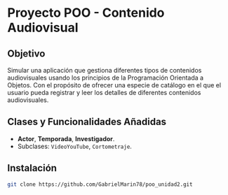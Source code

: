 # Proyecto POO - Contenido Audiovisual

## Objetivo
Simular una aplicación que gestiona diferentes tipos de contenidos audiovisuales usando los principios de la Programación Orientada a Objetos. Con el propósito de ofrecer una especie de catálogo en el que el usuario pueda registrar y leer los detalles de diferentes contenidos audiovisuales.

## Clases y Funcionalidades Añadidas
- **Actor**, **Temporada**, **Investigador**.
- Subclases: `VideoYouTube`, `Cortometraje`.

## Instalación
```bash
git clone https://github.com/GabrielMarin78/poo_unidad2.git
